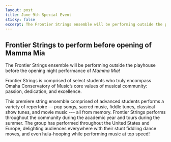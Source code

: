 ```yaml
---
layout: post
title: June 9th Special Event
sticky: false
excerpt: The Frontier Strings ensemble will be performing outside the playhouse before the opening night performance of Mamma Mia!
---
```


## Frontier Strings to perform before opening of Mamma Mia

The Frontier Strings ensemble will be performing outside the playhouse before the opening night performance of _Mamma Mia!_

Frontier Strings is comprised of select students who truly encompass Omaha Conservatory of Music’s core values of musical community: passion, dedication, and excellence.

This premiere string ensemble comprised of advanced students performs a variety of repertoire — pop songs, sacred music, fiddle tunes, classical show tunes, and movie music --- all from memory. Frontier Strings performs throughout the community during the academic year and tours during the summer. The group has performed throughout the United States and Europe, delighting audiences everywhere with their stunt fiddling dance moves, and even hula-hooping while performing music at top speed!
